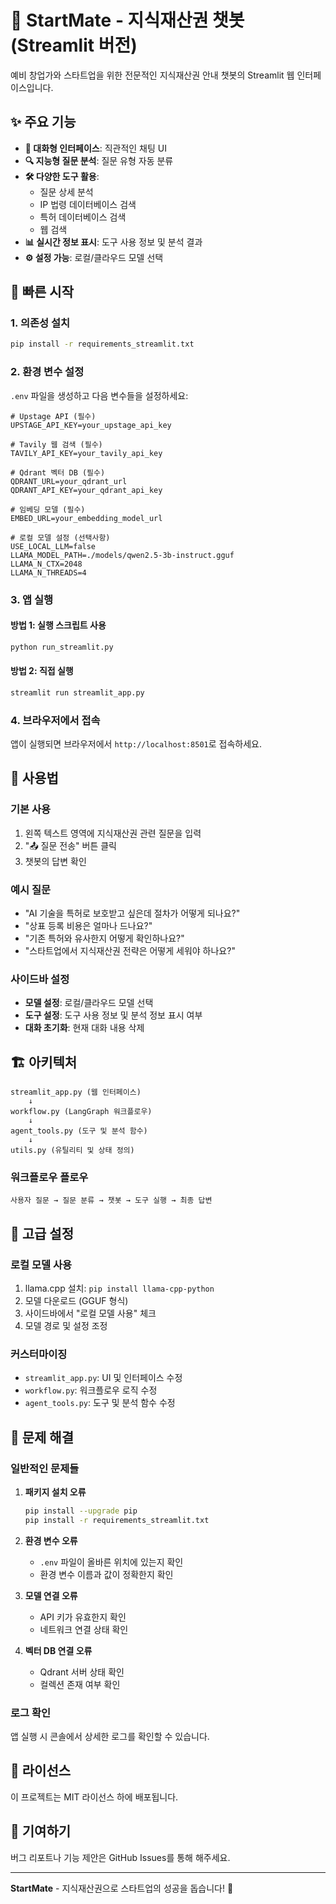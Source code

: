 # 🤖 StartMate - 지식재산권 챗봇 (Streamlit 버전)

예비 창업가와 스타트업을 위한 전문적인 지식재산권 안내 챗봇의 Streamlit 웹 인터페이스입니다.

## ✨ 주요 기능

- **💬 대화형 인터페이스**: 직관적인 채팅 UI
- **🔍 지능형 질문 분석**: 질문 유형 자동 분류
- **🛠️ 다양한 도구 활용**: 
  - 질문 상세 분석
  - IP 법령 데이터베이스 검색
  - 특허 데이터베이스 검색
  - 웹 검색
- **📊 실시간 정보 표시**: 도구 사용 정보 및 분석 결과
- **⚙️ 설정 가능**: 로컬/클라우드 모델 선택

## 🚀 빠른 시작

### 1. 의존성 설치

```bash
pip install -r requirements_streamlit.txt
```

### 2. 환경 변수 설정

`.env` 파일을 생성하고 다음 변수들을 설정하세요:

```env
# Upstage API (필수)
UPSTAGE_API_KEY=your_upstage_api_key

# Tavily 웹 검색 (필수)
TAVILY_API_KEY=your_tavily_api_key

# Qdrant 벡터 DB (필수)
QDRANT_URL=your_qdrant_url
QDRANT_API_KEY=your_qdrant_api_key

# 임베딩 모델 (필수)
EMBED_URL=your_embedding_model_url

# 로컬 모델 설정 (선택사항)
USE_LOCAL_LLM=false
LLAMA_MODEL_PATH=./models/qwen2.5-3b-instruct.gguf
LLAMA_N_CTX=2048
LLAMA_N_THREADS=4
```

### 3. 앱 실행

#### 방법 1: 실행 스크립트 사용
```bash
python run_streamlit.py
```

#### 방법 2: 직접 실행
```bash
streamlit run streamlit_app.py
```

### 4. 브라우저에서 접속

앱이 실행되면 브라우저에서 `http://localhost:8501`로 접속하세요.

## 🎯 사용법

### 기본 사용
1. 왼쪽 텍스트 영역에 지식재산권 관련 질문을 입력
2. "📤 질문 전송" 버튼 클릭
3. 챗봇의 답변 확인

### 예시 질문
- "AI 기술을 특허로 보호받고 싶은데 절차가 어떻게 되나요?"
- "상표 등록 비용은 얼마나 드나요?"
- "기존 특허와 유사한지 어떻게 확인하나요?"
- "스타트업에서 지식재산권 전략은 어떻게 세워야 하나요?"

### 사이드바 설정
- **모델 설정**: 로컬/클라우드 모델 선택
- **도구 설정**: 도구 사용 정보 및 분석 정보 표시 여부
- **대화 초기화**: 현재 대화 내용 삭제

## 🏗️ 아키텍처

```
streamlit_app.py (웹 인터페이스)
    ↓
workflow.py (LangGraph 워크플로우)
    ↓
agent_tools.py (도구 및 분석 함수)
    ↓
utils.py (유틸리티 및 상태 정의)
```

### 워크플로우 플로우
```
사용자 질문 → 질문 분류 → 챗봇 → 도구 실행 → 최종 답변
```

## 🔧 고급 설정

### 로컬 모델 사용
1. llama.cpp 설치: `pip install llama-cpp-python`
2. 모델 다운로드 (GGUF 형식)
3. 사이드바에서 "로컬 모델 사용" 체크
4. 모델 경로 및 설정 조정

### 커스터마이징
- `streamlit_app.py`: UI 및 인터페이스 수정
- `workflow.py`: 워크플로우 로직 수정
- `agent_tools.py`: 도구 및 분석 함수 수정

## 🐛 문제 해결

### 일반적인 문제들

1. **패키지 설치 오류**
   ```bash
   pip install --upgrade pip
   pip install -r requirements_streamlit.txt
   ```

2. **환경 변수 오류**
   - `.env` 파일이 올바른 위치에 있는지 확인
   - 환경 변수 이름과 값이 정확한지 확인

3. **모델 연결 오류**
   - API 키가 유효한지 확인
   - 네트워크 연결 상태 확인

4. **벡터 DB 연결 오류**
   - Qdrant 서버 상태 확인
   - 컬렉션 존재 여부 확인

### 로그 확인
앱 실행 시 콘솔에서 상세한 로그를 확인할 수 있습니다.

## 📝 라이선스

이 프로젝트는 MIT 라이선스 하에 배포됩니다.

## 🤝 기여하기

버그 리포트나 기능 제안은 GitHub Issues를 통해 해주세요.

---

**StartMate** - 지식재산권으로 스타트업의 성공을 돕습니다! 🚀
